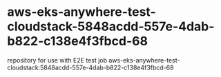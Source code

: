 # aws-eks-anywhere-test-cloudstack-5848acdd-557e-4dab-b822-c138e4f3fbcd-68
repository for use with E2E test job aws-eks-anywhere-test-cloudstack:5848acdd-557e-4dab-b822-c138e4f3fbcd-68
